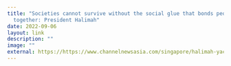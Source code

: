 ```yaml
---
title: "Societies cannot survive without the social glue that bonds people
  together: President Halimah"
date: 2022-09-06
layout: link
description: ""
image: ""
external: https://https://www.channelnewsasia.com/singapore/halimah-yacob-societies-social-glue-bonds-cohesion-2921561
---
```

